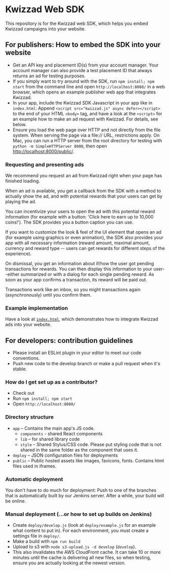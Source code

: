 # Kwizzad Web SDK

This repository is for the Kwizzad web SDK, which helps you embed Kwizzad campaigns into your
website.


## For publishers: How to embed the SDK into your website

- Get an API key and placement ID(s) from your account manager. Your account manager can also
  provide a test placement ID that always returns an ad for testing purposes.
- If you simply want to try around with the SDK, run `npm install; npm start` from the command line
  and open `http://localhost:8080/` in a web browser, which opens an example publisher web app
  that integrates Kwizzad.
- In your app, include the Kwizzad SDK Javascript in your app like in `index.html`: Append
  `<script src="kwizzad.js" async defer></script>` to the end of your HTML `<body>` tag, and have a
  look at the `<script>` for an example how to make an ad request with Kwizzad. For details, see
  below.  
- Ensure you load the web page over HTTP and not directly from the file system. When serving the
  page via a file:// URL, restrictions apply. On Mac, you can run a HTTP server from the root
  directory for testing with `python -m SimpleHTTPServer 8000`, then open
  [http://localhost:8000/public/](http://localhost:8000/public/).

### Requesting and presenting ads

We recommend you request an ad from Kwizzad right when your page has finished loading.

When an ad is available, you get a callback from the SDK with a method to actually show the ad,
and with potential rewards that your users can get by playing the ad.

You can incentivize your users to open the ad with this potential reward information (for example
with a button: 'Click here to earn up to 10,000 coins!'). The SDK provides you a button caption you
can use.

If you want to customize the look & feel of the UI element that opens an ad (for example using
graphics or even animation), the SDK also provides your app with all necessary information (reward
amount, maximal amount, currency and reward type -- users can get rewards for different steps of
the experience).

On dismissal, you get an information about if/how the user got pending transactions for rewards.
You can then display this information to your user--either summarized or with a dialog for each
single pending reward. As soon as your app confirms a transaction, its reward will be paid out.

Transactions work like an inbox, so you might transactions again (asynchronously) until you confirm
them.


### Example implementation

Have a look at [`index.html`](./public/index.html), which demonstrates how to integrate Kwizzad ads
into your website.


## For developers: contribution guidelines

* Please install an ESLint plugin in your editor to meet our code conventions.
* Push new code to the develop branch or make a pull request when it's stable.


### How do I get set up as a contributor?

  - Check out
  - Run `npm install; npm start`
  - Open `http://localhost:8080/`


### Directory structure

- `app` – Contains the main app's JS code.
  - `components` - shared React components
  - `lib` – for shared library code
  - `style` – Shared Stylus/CSS code. Please put styling code that is not shared in the same folder as the component that uses it.
- `deploy` – JSON configuration files for deployments
- `public` – Public hosted assets like images, favicons, fonts. Contains html files used in iframes.


### Automatic deployment

You don't have to do much for deployment: Push to one of the branches that is automatically
built by our Jenkins server. After a while, your build will be online.


### Manual deployment (…or how to set up builds on Jenkins)

* Create `deploy/develop.js` (look at `deploy/example.js` for an example what content to put in).
  For each environment, you must create a settings file in `deploy/`.
* Make a build with `npm run build`
* Upload to s3 with `node s3-upload.js -d develop` (`develop`).
* This also invalidates the AWS CloudFront cache. It can take 10 or more minutes until the cache is delivering all new files, so when testing, ensure you are actually looking at the newest version.
